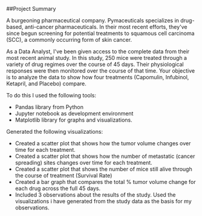 ##Project Summary
 
A burgeoning pharmaceutical company. Pymaceuticals specializes in drug-based, anti-cancer pharmaceuticals. 
In their most recent efforts, they've since begun screening for potential treatments to squamous cell carcinoma (SCC), 
a commonly occurring form of skin cancer.

As a Data Analyst, I've been given access to the complete data from their most recent animal study. 
In this study, 250 mice were treated through a variety of drug regimes over the course of 45 days. 
Their physiological responses were then monitored over the course of that time. 
Your objective is to analyze the data to show how four treatments (Capomulin, Infubinol, Ketapril, and Placebo) compare.

To do this I used the following tools:
- Pandas library from Python
- Jupyter notebook as development environment
- Matplotlib library for graphs and visualizations.

Generated the following visualizations:
- Created a scatter plot that shows how the tumor volume changes over time for each treatment.
- Created a scatter plot that shows how the number of metastatic (cancer spreading) sites changes over time for each treatment.
- Created a scatter plot that shows the number of mice still alive through the course of treatment (Survival Rate)
- Created a bar graph that compares the total % tumor volume change for each drug across the full 45 days.
- Included 3 observations about the results of the study. Used the visualizations i have generated from the study data as the basis for my observations.
